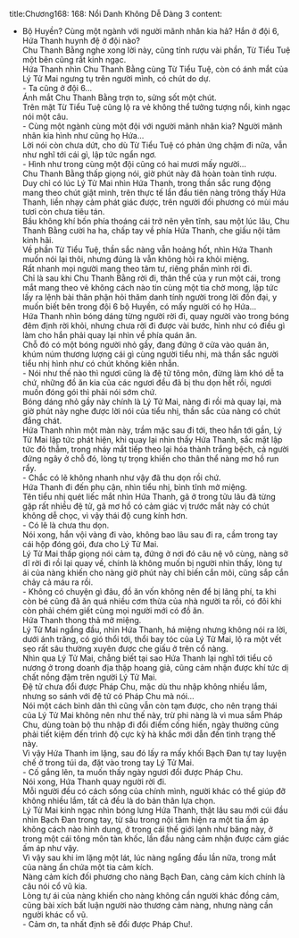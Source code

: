 title:Chương168: 168: Nổi Danh Không Dễ Dàng 3
content:
- Bộ Huyền? Cùng một ngành với người mãnh nhân kia hả? Hắn ở đội 6, Hứa Thanh huynh đệ ở đội nào?<br>Chu Thanh Bằng nghe xong lời này, cũng tỉnh rượu vài phần, Từ Tiểu Tuệ một bên cũng rất kinh ngạc.<br>Hứa Thanh nhìn Chu Thanh Bằng cùng Từ Tiểu Tuệ, còn có ánh mắt của Lý Tử Mai ngưng tụ trên người mình, có chút do dự.<br>- Ta cũng ở đội 6...<br>Ánh mắt Chu Thanh Bằng trợn to, sửng sốt một chút.<br>Trên mặt Từ Tiểu Tuệ cũng lộ ra vẻ không thể tưởng tượng nổi, kinh ngạc nói một câu.<br>- Cùng một ngành cùng một đội với người mãnh nhân kia? Người mãnh nhân kia hình như cũng họ Hứa...<br>Lời nói còn chưa dứt, cho dù Từ Tiểu Tuệ có phản ứng chậm đi nữa, vẫn như nghĩ tới cái gì, lập tức ngẩn ngơ.<br>- Hình như trong cùng một đội cũng có hai mươi mấy người...<br>Chu Thanh Bằng thấp giọng nói, giờ phút này đã hoàn toàn tỉnh rượu.<br>Duy chỉ có lúc Lý Tử Mai nhìn Hứa Thanh, trong thần sắc rung động mang theo chút giật mình, trên thực tế lần đầu tiên nàng trông thấy Hứa Thanh, liền nhạy cảm phát giác được, trên người đối phương có mùi máu tươi còn chưa tiêu tán.<br>Bầu không khí bốn phía thoáng cái trở nên yên tĩnh, sau một lúc lâu, Chu Thanh Bằng cười ha ha, chấp tay về phía Hứa Thanh, che giấu nội tâm kinh hãi.<br>Về phần Từ Tiểu Tuệ, thần sắc nàng vẫn hoảng hốt, nhìn Hứa Thanh muốn nói lại thôi, nhưng đúng là vẫn không hỏi ra khỏi miệng.<br>Rất nhanh mọi người mang theo tâm tư, riêng phần mình rời đi.<br>Chỉ là sau khi Chu Thanh Bằng rời đi, thân thể của y run một cái, trong mắt mang theo vẻ không cách nào tin cùng một tia chờ mong, lập tức lấy ra lệnh bài thân phận hỏi thăm danh tính người trong lời đồn đại, y muốn biết bên trong đội 6 bộ Huyền, có mấy người có họ Hứa...<br>Hứa Thanh nhìn bóng dáng từng người rời đi, quay người vào trong bóng đêm định rời khỏi, nhưng chưa rời đi được vài bước, hình như có điều gì làm cho hắn phải quay lại nhìn về phía quán ăn.<br>Chỗ đó có một bóng người nhỏ gầy, đang đứng ở cửa vào quán ăn, khúm núm thương lượng cái gì cùng người tiểu nhị, mà thần sắc người tiểu nhị hình như có chút không kiên nhẫn.<br>- Nói như thế nào thì ngươi cũng là đệ tử tông môn, đừng làm khó dễ ta chứ, những đồ ăn kia của các ngươi đều đã bị thu dọn hết rồi, ngươi muốn đóng gói thì phải nói sớm chứ.<br>Bóng dáng nhỏ gầy này chính là Lý Tử Mai, nàng đi rồi mà quay lại, mà giờ phút này nghe được lời nói của tiểu nhị, thần sắc của nàng có chút đắng chát.<br>Hứa Thanh nhìn một màn này, trầm mặc sau đi tới, theo hắn tới gần, Lý Tử Mai lập tức phát hiện, khi quay lại nhìn thấy Hứa Thanh, sắc mặt lập tức đỏ thẫm, trong nháy mắt tiếp theo lại hóa thành trắng bệch, cả người đứng ngây ở chỗ đó, lòng tự trọng khiến cho thân thể nàng mơ hồ run rẩy.<br>- Chắc có lẽ không nhanh như vậy đã thu dọn rồi chứ.<br>Hứa Thanh đi đến phụ cận, nhìn tiểu nhị, bình tĩnh mở miệng.<br>Tên tiểu nhị quét liếc mắt nhìn Hứa Thanh, gã ở trong tửu lâu đã từng gặp rất nhiều đệ tử, gã mơ hồ có cảm giác vị trước mắt này có chút không dễ chọc, vì vậy thái độ cung kính hơn.<br>- Có lẽ là chưa thu dọn.<br>Nói xong, hắn vội vàng đi vào, không bao lâu sau đi ra, cầm trong tay cái hộp đóng gói, đưa cho Lý Tử Mai.<br>Lý Tử Mai thấp giọng nói cảm tạ, đứng ở nơi đó câu nệ vô cùng, nàng sở dĩ rời đi rồi lại quay về, chính là không muốn bị người nhìn thấy, lòng tự ái của nàng khiến cho nàng giờ phút này chỉ biến cắn môi, cũng sắp cắn chảy cả máu ra rồi.<br>- Không có chuyện gì đâu, đồ ăn vốn không nên để bị lãng phí, ta khi còn bé cũng đã ăn quá nhiều cơm thừa của nhà người ta rồi, có đôi khi còn phải chém giết cùng mọi người mới có đồ ăn.<br>Hứa Thanh thong thả mở miệng.<br>Lý Tử Mai ngẩng đầu, nhìn Hứa Thanh, há miệng nhưng không nói ra lời, dưới ánh trăng, có gió thổi tới, thổi bay tóc của Lý Tử Mai, lộ ra một vết sẹo rất sâu thường xuyên được che giấu ở trên cổ nàng.<br>Nhìn qua Lý Tử Mai, chẳng biết tại sao Hứa Thanh lại nghĩ tới tiểu cô nương ở trong doanh địa thập hoang giả, cũng cảm nhận được khí tức dị chất nồng đậm trên người Lý Tử Mai.<br>Đệ tử chưa đổi được Pháp Chu, mặc dù thu nhập không nhiều lắm, nhưng so sánh với đệ tử có Pháp Chu mà nói...<br>Nói một cách bình dân thì cũng vẫn còn tạm được, cho nên trạng thái của Lý Tử Mai không nên như thế này, trừ phi nàng là vì mua sắm Pháp Chu, dùng toàn bộ thu nhập đi đổi điểm cống hiến, ngày thường cũng phải tiết kiệm đến trình độ cực kỳ hà khắc mới dẫn đến tình trạng thế này.<br>Vì vậy Hứa Thanh im lặng, sau đó lấy ra mấy khối Bạch Đan tự tay luyện chế ở trong túi da, đặt vào trong tay Lý Tử Mai.<br>- Cố gắng lên, ta muốn thấy ngày ngươi đổi được Pháp Chu.<br>Nói xong, Hứa Thanh quay người rời đi.<br>Mỗi người đều có cách sống của chính mình, người khác có thể giúp đỡ không nhiều lắm, tất cả đều là do bản thân lựa chọn.<br>Lý Tử Mai kinh ngạc nhìn bóng lưng Hứa Thanh, thật lâu sau mới cúi đầu nhìn Bạch Đan trong tay, từ sâu trong nội tâm hiện ra một tia ấm áp không cách nào hình dung, ở trong cái thế giới lạnh như băng này, ở trong một cái tông môn tàn khốc, lần đầu nàng cảm nhận được cảm giác ấm áp như vậy.<br>Vì vậy sau khi im lặng một lát, lúc nàng ngẩng đầu lần nữa, trong mắt của nàng ẩn chứa một tia cảm kích.<br>Nàng cảm kích đối phương cho nàng Bạch Đan, càng cảm kích chính là câu nói cổ vũ kia.<br>Lòng tự ái của nàng khiến cho nàng không cần người khác đồng cảm, cũng bài xích bất luận người nào thương cảm nàng, nhưng nàng cần người khác cổ vũ.<br>- Cảm ơn, ta nhất định sẽ đổi được Pháp Chu!.<br>